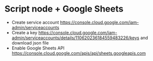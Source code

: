#  Script node + Google Sheets

- Create service account https://console.cloud.google.com/iam-admin/serviceaccounts
- Create a key https://console.cloud.google.com/iam-admin/serviceaccounts/details/110620236184559483226/keys and download json file
- Enable Google Sheets API https://console.cloud.google.com/apis/api/sheets.googleapis.com
